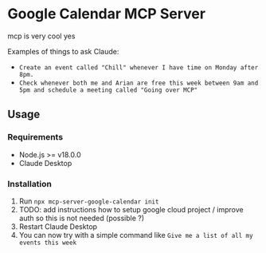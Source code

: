 # Google Calendar MCP Server

mcp is very cool yes

Examples of things to ask Claude:
- `Create an event called "Chill" whenever I have time on Monday after 8pm.`
- `Check whenever both me and Arian are free this week between 9am and 5pm and schedule a meeting called "Going over MCP"`

## Usage

### Requirements

- Node.js >= v18.0.0
- Claude Desktop

### Installation

1. Run `npx mcp-server-google-calendar init`
2. TODO: add instructions how to setup google cloud project / improve auth so this is not needed (possible ?)
3. Restart Claude Desktop
4. You can now try with a simple command like `Give me a list of all my events this week`
